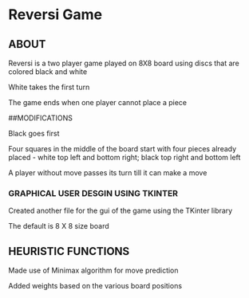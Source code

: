 # Reversi Game

## ABOUT

Reversi is a two player game played on 8X8 board using discs that are colored black and white

White takes the first turn

The game ends when one player cannot place a piece

##MODIFICATIONS 

Black goes first

Four squares in the middle of the board start with four pieces already placed - white top left and bottom right; black top right and bottom left

A player without move passes its turn till it can make a move

### GRAPHICAL USER DESGIN USING TKINTER
Created another file for the gui of the game using the TKinter library

The default is 8 X 8 size board 

## HEURISTIC FUNCTIONS
Made use of Minimax algorithm for move prediction

Added weights based on the various board positions

